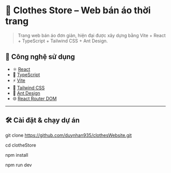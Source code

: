 # 🧥 Clothes Store – Web bán áo thời trang

> Trang web bán áo đơn giản, hiện đại được xây dựng bằng Vite + React + TypeScript + Tailwind CSS + Ant Design.

## 🚀 Công nghệ sử dụng

- ⚛️ [React](https://reactjs.org/)
- 🧠 [TypeScript](https://www.typescriptlang.org/)
- ⚡ [Vite](https://vitejs.dev/)
- 💨 [Tailwind CSS](https://tailwindcss.com/)
- 🧩 [Ant Design](https://ant.design/)
- 🌐 [React Router DOM](https://reactrouter.com/)

---

## 🛠️ Cài đặt & chạy dự án
git clone https://github.com/duynhan935/clothesWebsite.git

cd clotheStore

npm install

npm run dev


